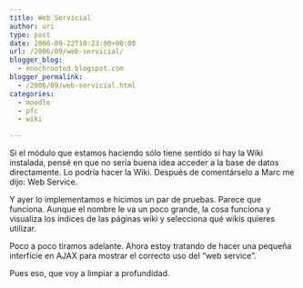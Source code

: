 ```yaml
---
title: Web Servicial
author: uri
type: post
date: 2006-09-22T10:23:00+00:00
url: /2006/09/web-servicial/
blogger_blog:
  - enochrooted.blogspot.com
blogger_permalink:
  - /2006/09/web-servicial.html
categories:
  - moodle
  - pfc
  - wiki

---
```

Si el módulo que estamos haciendo sólo tiene sentido si hay la Wiki instalada, pensé en que no sería buena idea acceder a la base de datos directamente. Lo podría hacer la Wiki. Después de comentárselo a Marc me dijo: Web Service.

Y ayer lo implementamos e hicimos un par de pruebas. Parece que funciona. Aunque el nombre le va un poco grande, la cosa funciona y visualiza los índices de las páginas wiki y selecciona qué wikis quieres utilizar.

Poco a poco tiramos adelante. Ahora estoy tratando de hacer una pequeña interfície en AJAX para mostrar el correcto uso del &#8220;web service&#8221;. 

Pues eso, que voy a limpiar a profundidad.
